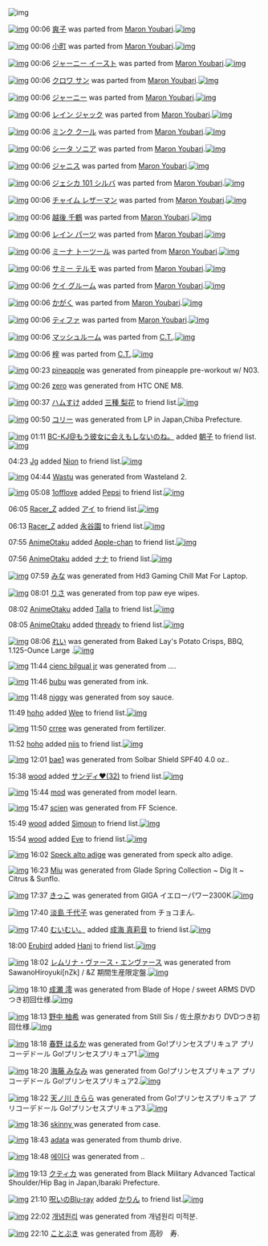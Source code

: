 ![img](http://gdrive-cdn.herokuapp.com/537b65a5bc09f0000721dda7/512px-barcode.png)

[![img](http://www.deviantsart.com/f214rm.png)](http://www.barcodekanojo.com/kanojo/2358368/%E7%88%BD%E5%AD%90) 00:06 [爽子](http://www.barcodekanojo.com/kanojo/2358368/%E7%88%BD%E5%AD%90) was parted from [Maron Youbari](http://www.barcodekanojo.com/kanojo/2358368/%E7%88%BD%E5%AD%90).[![img](http://www.deviantsart.com/1vr32eu.jpeg)](http://www.barcodekanojo.com/user/212228/Maron%20Youbari) 

[![img](http://www.deviantsart.com/35jkhmb.png)](http://www.barcodekanojo.com/kanojo/15340/%E5%B0%8F%E7%94%BA) 00:06 [小町](http://www.barcodekanojo.com/kanojo/15340/%E5%B0%8F%E7%94%BA) was parted from [Maron Youbari](http://www.barcodekanojo.com/kanojo/15340/%E5%B0%8F%E7%94%BA).[![img](http://www.deviantsart.com/1vr32eu.jpeg)](http://www.barcodekanojo.com/user/212228/Maron%20Youbari) 

[![img](http://www.deviantsart.com/3q4ad4g.png)](http://www.barcodekanojo.com/kanojo/2540193/%E3%82%B8%E3%83%A3%E3%83%BC%E3%83%8B%E3%83%BC%20%E3%82%A4%E3%83%BC%E3%82%B9%E3%83%88) 00:06 [ジャーニー イースト](http://www.barcodekanojo.com/kanojo/2540193/%E3%82%B8%E3%83%A3%E3%83%BC%E3%83%8B%E3%83%BC%20%E3%82%A4%E3%83%BC%E3%82%B9%E3%83%88) was parted from [Maron Youbari](http://www.barcodekanojo.com/kanojo/2540193/%E3%82%B8%E3%83%A3%E3%83%BC%E3%83%8B%E3%83%BC%20%E3%82%A4%E3%83%BC%E3%82%B9%E3%83%88).[![img](http://www.deviantsart.com/1vr32eu.jpeg)](http://www.barcodekanojo.com/user/212228/Maron%20Youbari) 

[![img](http://www.deviantsart.com/2hdkg98.png)](http://www.barcodekanojo.com/kanojo/2532071/%E3%82%AF%E3%83%AD%E3%83%AF%20%E3%82%B5%E3%83%B3) 00:06 [クロワ サン](http://www.barcodekanojo.com/kanojo/2532071/%E3%82%AF%E3%83%AD%E3%83%AF%20%E3%82%B5%E3%83%B3) was parted from [Maron Youbari](http://www.barcodekanojo.com/kanojo/2532071/%E3%82%AF%E3%83%AD%E3%83%AF%20%E3%82%B5%E3%83%B3).[![img](http://www.deviantsart.com/1vr32eu.jpeg)](http://www.barcodekanojo.com/user/212228/Maron%20Youbari) 

[![img](http://www.deviantsart.com/h377vc.png)](http://www.barcodekanojo.com/kanojo/2534399/%E3%82%B8%E3%83%A3%E3%83%BC%E3%83%8B%E3%83%BC) 00:06 [ジャーニー](http://www.barcodekanojo.com/kanojo/2534399/%E3%82%B8%E3%83%A3%E3%83%BC%E3%83%8B%E3%83%BC) was parted from [Maron Youbari](http://www.barcodekanojo.com/kanojo/2534399/%E3%82%B8%E3%83%A3%E3%83%BC%E3%83%8B%E3%83%BC).[![img](http://www.deviantsart.com/1vr32eu.jpeg)](http://www.barcodekanojo.com/user/212228/Maron%20Youbari) 

[![img](http://www.deviantsart.com/2kqibn4.png)](http://www.barcodekanojo.com/kanojo/2566115/%E3%83%AC%E3%82%A4%E3%83%B3%20%E3%82%B8%E3%83%A3%E3%83%83%E3%82%AF) 00:06 [レイン ジャック](http://www.barcodekanojo.com/kanojo/2566115/%E3%83%AC%E3%82%A4%E3%83%B3%20%E3%82%B8%E3%83%A3%E3%83%83%E3%82%AF) was parted from [Maron Youbari](http://www.barcodekanojo.com/kanojo/2566115/%E3%83%AC%E3%82%A4%E3%83%B3%20%E3%82%B8%E3%83%A3%E3%83%83%E3%82%AF).[![img](http://www.deviantsart.com/1vr32eu.jpeg)](http://www.barcodekanojo.com/user/212228/Maron%20Youbari) 

[![img](http://www.deviantsart.com/29sh4gt.png)](http://www.barcodekanojo.com/kanojo/2544299/%E3%83%9F%E3%83%B3%E3%82%AF%20%E3%82%AF%E3%83%BC%E3%83%AB) 00:06 [ミンク クール](http://www.barcodekanojo.com/kanojo/2544299/%E3%83%9F%E3%83%B3%E3%82%AF%20%E3%82%AF%E3%83%BC%E3%83%AB) was parted from [Maron Youbari](http://www.barcodekanojo.com/kanojo/2544299/%E3%83%9F%E3%83%B3%E3%82%AF%20%E3%82%AF%E3%83%BC%E3%83%AB).[![img](http://www.deviantsart.com/1vr32eu.jpeg)](http://www.barcodekanojo.com/user/212228/Maron%20Youbari) 

[![img](http://www.deviantsart.com/fpagua.png)](http://www.barcodekanojo.com/kanojo/2565113/%E3%82%B7%E3%83%BC%E3%82%BF%20%E3%82%BD%E3%83%8B%E3%82%A2) 00:06 [シータ ソニア](http://www.barcodekanojo.com/kanojo/2565113/%E3%82%B7%E3%83%BC%E3%82%BF%20%E3%82%BD%E3%83%8B%E3%82%A2) was parted from [Maron Youbari](http://www.barcodekanojo.com/kanojo/2565113/%E3%82%B7%E3%83%BC%E3%82%BF%20%E3%82%BD%E3%83%8B%E3%82%A2).[![img](http://www.deviantsart.com/1vr32eu.jpeg)](http://www.barcodekanojo.com/user/212228/Maron%20Youbari) 

[![img](http://www.deviantsart.com/1ioo74l.png)](http://www.barcodekanojo.com/kanojo/2551799/%E3%82%B8%E3%83%A3%E3%83%8B%E3%82%B9) 00:06 [ジャニス](http://www.barcodekanojo.com/kanojo/2551799/%E3%82%B8%E3%83%A3%E3%83%8B%E3%82%B9) was parted from [Maron Youbari](http://www.barcodekanojo.com/kanojo/2551799/%E3%82%B8%E3%83%A3%E3%83%8B%E3%82%B9).[![img](http://www.deviantsart.com/1vr32eu.jpeg)](http://www.barcodekanojo.com/user/212228/Maron%20Youbari) 

[![img](http://www.deviantsart.com/9nrbnd.png)](http://www.barcodekanojo.com/kanojo/2560730/%E3%82%B8%E3%82%A7%E3%82%B7%E3%82%AB%20101%20%E3%82%B7%E3%83%AB%E3%83%90) 00:06 [ジェシカ 101 シルバ](http://www.barcodekanojo.com/kanojo/2560730/%E3%82%B8%E3%82%A7%E3%82%B7%E3%82%AB%20101%20%E3%82%B7%E3%83%AB%E3%83%90) was parted from [Maron Youbari](http://www.barcodekanojo.com/kanojo/2560730/%E3%82%B8%E3%82%A7%E3%82%B7%E3%82%AB%20101%20%E3%82%B7%E3%83%AB%E3%83%90).[![img](http://www.deviantsart.com/1vr32eu.jpeg)](http://www.barcodekanojo.com/user/212228/Maron%20Youbari) 

[![img](http://www.deviantsart.com/4ra61t.png)](http://www.barcodekanojo.com/kanojo/2560750/%E3%83%81%E3%83%A3%E3%82%A4%E3%83%A0%20%E3%83%AC%E3%82%B6%E3%83%BC%E3%83%9E%E3%83%B3) 00:06 [チャイム レザーマン](http://www.barcodekanojo.com/kanojo/2560750/%E3%83%81%E3%83%A3%E3%82%A4%E3%83%A0%20%E3%83%AC%E3%82%B6%E3%83%BC%E3%83%9E%E3%83%B3) was parted from [Maron Youbari](http://www.barcodekanojo.com/kanojo/2560750/%E3%83%81%E3%83%A3%E3%82%A4%E3%83%A0%20%E3%83%AC%E3%82%B6%E3%83%BC%E3%83%9E%E3%83%B3).[![img](http://www.deviantsart.com/1vr32eu.jpeg)](http://www.barcodekanojo.com/user/212228/Maron%20Youbari) 

[![img](http://www.deviantsart.com/shrm3g.png)](http://www.barcodekanojo.com/kanojo/2565123/%E8%B6%8A%E5%BE%8C%20%E5%8D%83%E9%B6%B4) 00:06 [越後 千鶴](http://www.barcodekanojo.com/kanojo/2565123/%E8%B6%8A%E5%BE%8C%20%E5%8D%83%E9%B6%B4) was parted from [Maron Youbari](http://www.barcodekanojo.com/kanojo/2565123/%E8%B6%8A%E5%BE%8C%20%E5%8D%83%E9%B6%B4).[![img](http://www.deviantsart.com/1vr32eu.jpeg)](http://www.barcodekanojo.com/user/212228/Maron%20Youbari) 

[![img](http://www.deviantsart.com/l454fe.png)](http://www.barcodekanojo.com/kanojo/2566112/%E3%83%AC%E3%82%A4%E3%83%B3%20%E3%83%91%E3%83%BC%E3%83%84) 00:06 [レイン パーツ](http://www.barcodekanojo.com/kanojo/2566112/%E3%83%AC%E3%82%A4%E3%83%B3%20%E3%83%91%E3%83%BC%E3%83%84) was parted from [Maron Youbari](http://www.barcodekanojo.com/kanojo/2566112/%E3%83%AC%E3%82%A4%E3%83%B3%20%E3%83%91%E3%83%BC%E3%83%84).[![img](http://www.deviantsart.com/1vr32eu.jpeg)](http://www.barcodekanojo.com/user/212228/Maron%20Youbari) 

[![img](http://www.deviantsart.com/33j6rv.png)](http://www.barcodekanojo.com/kanojo/2538397/%E3%83%9F%E3%83%BC%E3%83%8A%20%E3%83%88%E3%83%BC%E3%83%84%E3%83%BC%E3%83%AB) 00:06 [ミーナ トーツール](http://www.barcodekanojo.com/kanojo/2538397/%E3%83%9F%E3%83%BC%E3%83%8A%20%E3%83%88%E3%83%BC%E3%83%84%E3%83%BC%E3%83%AB) was parted from [Maron Youbari](http://www.barcodekanojo.com/kanojo/2538397/%E3%83%9F%E3%83%BC%E3%83%8A%20%E3%83%88%E3%83%BC%E3%83%84%E3%83%BC%E3%83%AB).[![img](http://www.deviantsart.com/1vr32eu.jpeg)](http://www.barcodekanojo.com/user/212228/Maron%20Youbari) 

[![img](http://www.deviantsart.com/193h42t.png)](http://www.barcodekanojo.com/kanojo/2529684/%E3%82%B5%E3%83%9F%E3%83%BC%20%E3%83%86%E3%83%AB%E3%83%A2) 00:06 [サミー テルモ](http://www.barcodekanojo.com/kanojo/2529684/%E3%82%B5%E3%83%9F%E3%83%BC%20%E3%83%86%E3%83%AB%E3%83%A2) was parted from [Maron Youbari](http://www.barcodekanojo.com/kanojo/2529684/%E3%82%B5%E3%83%9F%E3%83%BC%20%E3%83%86%E3%83%AB%E3%83%A2).[![img](http://www.deviantsart.com/1vr32eu.jpeg)](http://www.barcodekanojo.com/user/212228/Maron%20Youbari) 

[![img](http://www.deviantsart.com/305cro3.png)](http://www.barcodekanojo.com/kanojo/2536501/%E3%82%B1%E3%82%A4%20%E3%82%B0%E3%83%AB%E3%83%BC%E3%83%A0) 00:06 [ケイ グルーム](http://www.barcodekanojo.com/kanojo/2536501/%E3%82%B1%E3%82%A4%20%E3%82%B0%E3%83%AB%E3%83%BC%E3%83%A0) was parted from [Maron Youbari](http://www.barcodekanojo.com/kanojo/2536501/%E3%82%B1%E3%82%A4%20%E3%82%B0%E3%83%AB%E3%83%BC%E3%83%A0).[![img](http://www.deviantsart.com/1vr32eu.jpeg)](http://www.barcodekanojo.com/user/212228/Maron%20Youbari) 

[![img](http://www.deviantsart.com/26ojkld.png)](http://www.barcodekanojo.com/kanojo/530703/%E3%81%8B%E3%81%8C%E3%81%8F) 00:06 [かがく](http://www.barcodekanojo.com/kanojo/530703/%E3%81%8B%E3%81%8C%E3%81%8F) was parted from [Maron Youbari](http://www.barcodekanojo.com/kanojo/530703/%E3%81%8B%E3%81%8C%E3%81%8F).[![img](http://www.deviantsart.com/1vr32eu.jpeg)](http://www.barcodekanojo.com/user/212228/Maron%20Youbari) 

[![img](http://www.deviantsart.com/1fqh4bb.png)](http://www.barcodekanojo.com/kanojo/2373002/%E3%83%86%E3%82%A3%E3%83%95%E3%82%A1) 00:06 [ティファ](http://www.barcodekanojo.com/kanojo/2373002/%E3%83%86%E3%82%A3%E3%83%95%E3%82%A1) was parted from [Maron Youbari](http://www.barcodekanojo.com/kanojo/2373002/%E3%83%86%E3%82%A3%E3%83%95%E3%82%A1).[![img](http://www.deviantsart.com/1vr32eu.jpeg)](http://www.barcodekanojo.com/user/212228/Maron%20Youbari) 

[![img](http://www.deviantsart.com/1s191jv.png)](http://www.barcodekanojo.com/kanojo/1821097/%E3%83%9E%E3%83%83%E3%82%B7%E3%83%A5%E3%83%AB%E3%83%BC%E3%83%A0) 00:06 [マッシュルーム](http://www.barcodekanojo.com/kanojo/1821097/%E3%83%9E%E3%83%83%E3%82%B7%E3%83%A5%E3%83%AB%E3%83%BC%E3%83%A0) was parted from [C.T.](http://www.barcodekanojo.com/kanojo/1821097/%E3%83%9E%E3%83%83%E3%82%B7%E3%83%A5%E3%83%AB%E3%83%BC%E3%83%A0).[![img](http://www.deviantsart.com/fhrc6a.jpeg)](http://www.barcodekanojo.com/user/272165/C.T.) 

[![img](http://www.deviantsart.com/11bki8m.png)](http://www.barcodekanojo.com/kanojo/2362240/%E6%A2%93) 00:06 [梓](http://www.barcodekanojo.com/kanojo/2362240/%E6%A2%93) was parted from [C.T.](http://www.barcodekanojo.com/kanojo/2362240/%E6%A2%93).[![img](http://www.deviantsart.com/fhrc6a.jpeg)](http://www.barcodekanojo.com/user/272165/C.T.) 

[![img](http://www.deviantsart.com/1heaub1.png)](http://www.barcodekanojo.com/kanojo/3192332/pineapple) 00:23 [pineapple](http://www.barcodekanojo.com/kanojo/3192332/pineapple) was generated from pineapple pre-workout w/ N03.

[![img](http://www.deviantsart.com/1tfl7gc.png)](http://www.barcodekanojo.com/kanojo/3192333/zero) 00:26 [zero](http://www.barcodekanojo.com/kanojo/3192333/zero) was generated from HTC ONE M8.

[![img](http://www.deviantsart.com/3ueb4vl.jpeg)](http://www.barcodekanojo.com/user/31615/%E3%83%8F%E3%83%A0%E3%81%99%E3%81%91) 00:37 [ハムすけ](http://www.barcodekanojo.com/user/31615/%E3%83%8F%E3%83%A0%E3%81%99%E3%81%91) added [三種 梨花](http://www.barcodekanojo.com/kanojo/3160237/%E4%B8%89%E7%A8%AE%20%E6%A2%A8%E8%8A%B1) to friend list.[![img](http://www.deviantsart.com/2lrumvj.png)](http://www.barcodekanojo.com/kanojo/3160237/%E4%B8%89%E7%A8%AE%20%E6%A2%A8%E8%8A%B1) 

[![img](http://www.deviantsart.com/1obkumg.png)](http://www.barcodekanojo.com/kanojo/3192334/%E3%82%B3%E3%83%AA%E3%83%BC) 00:50 [コリー](http://www.barcodekanojo.com/kanojo/3192334/%E3%82%B3%E3%83%AA%E3%83%BC) was generated from LP in Japan,Chiba Prefecture.

[![img](http://www.deviantsart.com/2l905sv.jpeg)](http://www.barcodekanojo.com/user/276669/BC-KJ%40%E3%82%82%E3%81%86%E5%BD%BC%E5%A5%B3%E3%81%AB%E4%BC%9A%E3%81%88%E3%82%82%E3%81%97%E3%81%AA%E3%81%84%E3%81%AE%E3%81%AD%E3%80%82) 01:11 [BC-KJ@もう彼女に会えもしないのね。](http://www.barcodekanojo.com/user/276669/BC-KJ%40%E3%82%82%E3%81%86%E5%BD%BC%E5%A5%B3%E3%81%AB%E4%BC%9A%E3%81%88%E3%82%82%E3%81%97%E3%81%AA%E3%81%84%E3%81%AE%E3%81%AD%E3%80%82) added [朝子](http://www.barcodekanojo.com/kanojo/3158958/%E6%9C%9D%E5%AD%90) to friend list.[![img](http://www.deviantsart.com/3vtg2is.png)](http://www.barcodekanojo.com/kanojo/3158958/%E6%9C%9D%E5%AD%90) 

04:23 [Jg](http://www.barcodekanojo.com/user/434385/Jg) added [Nion](http://www.barcodekanojo.com/kanojo/2586613/Nion) to friend list.[![img](http://www.deviantsart.com/2sscike.png)](http://www.barcodekanojo.com/kanojo/2586613/Nion) 

[![img](http://www.deviantsart.com/1oenc1u.png)](http://www.barcodekanojo.com/kanojo/3192335/Wastu) 04:44 [Wastu](http://www.barcodekanojo.com/kanojo/3192335/Wastu) was generated from Wasteland 2.

[![img](http://www.deviantsart.com/1j7ave4.jpeg)](http://www.barcodekanojo.com/user/445372/1offlove) 05:08 [1offlove](http://www.barcodekanojo.com/user/445372/1offlove) added [Pepsi](http://www.barcodekanojo.com/kanojo/2406212/Pepsi) to friend list.[![img](http://www.deviantsart.com/1i80eqh.png)](http://www.barcodekanojo.com/kanojo/2406212/Pepsi) 

06:05 [Racer_Z](http://www.barcodekanojo.com/user/418861/Racer_Z) added [アイ](http://www.barcodekanojo.com/kanojo/2556927/%E3%82%A2%E3%82%A4) to friend list.[![img](http://www.deviantsart.com/mhodcm.png)](http://www.barcodekanojo.com/kanojo/2556927/%E3%82%A2%E3%82%A4) 

06:13 [Racer_Z](http://www.barcodekanojo.com/user/418861/Racer_Z) added [永谷園](http://www.barcodekanojo.com/kanojo/214586/%E6%B0%B8%E8%B0%B7%E5%9C%92) to friend list.[![img](http://www.deviantsart.com/3vkqa5v.png)](http://www.barcodekanojo.com/kanojo/214586/%E6%B0%B8%E8%B0%B7%E5%9C%92) 

07:55 [AnimeOtaku](http://www.barcodekanojo.com/user/500006/AnimeOtaku) added [Apple-chan](http://www.barcodekanojo.com/kanojo/3152853/Apple-chan) to friend list.[![img](http://www.deviantsart.com/214jajg.png)](http://www.barcodekanojo.com/kanojo/3152853/Apple-chan) 

07:56 [AnimeOtaku](http://www.barcodekanojo.com/user/500006/AnimeOtaku) added [ナナ](http://www.barcodekanojo.com/kanojo/2626841/%E3%83%8A%E3%83%8A) to friend list.[![img](http://www.deviantsart.com/2het88i.png)](http://www.barcodekanojo.com/kanojo/2626841/%E3%83%8A%E3%83%8A) 

[![img](http://www.deviantsart.com/puls47.png)](http://www.barcodekanojo.com/kanojo/3192336/%E3%81%BF%E3%81%AA) 07:59 [みな](http://www.barcodekanojo.com/kanojo/3192336/%E3%81%BF%E3%81%AA) was generated from Hd3 Gaming Chill Mat For Laptop.

[![img](http://www.deviantsart.com/26gf9h2.png)](http://www.barcodekanojo.com/kanojo/3192337/%E3%82%8A%E3%81%95) 08:01 [りさ](http://www.barcodekanojo.com/kanojo/3192337/%E3%82%8A%E3%81%95) was generated from top paw eye wipes.

08:02 [AnimeOtaku](http://www.barcodekanojo.com/user/500006/AnimeOtaku) added [Talla](http://www.barcodekanojo.com/kanojo/3150088/Talla) to friend list.[![img](http://www.deviantsart.com/3020l4v.png)](http://www.barcodekanojo.com/kanojo/3150088/Talla) 

08:05 [AnimeOtaku](http://www.barcodekanojo.com/user/500006/AnimeOtaku) added [thready](http://www.barcodekanojo.com/kanojo/2624542/thready) to friend list.[![img](http://www.deviantsart.com/1q588of.png)](http://www.barcodekanojo.com/kanojo/2624542/thready) 

[![img](http://www.deviantsart.com/1751aa9.png)](http://www.barcodekanojo.com/kanojo/3192338/%E3%82%8C%E3%81%84) 08:06 [れい](http://www.barcodekanojo.com/kanojo/3192338/%E3%82%8C%E3%81%84) was generated from Baked Lay's Potato Crisps, BBQ, 1.125-Ounce Large .[![img](http://www.deviantsart.com/2m69tfi.jpeg)](http://www.barcodekanojo.com/product_images/barcode/3471996/1325013793/50x50xLays,P20baked,P20bbq.jpg,qw=88,ah=88.pagespeed.ic.Xg0bp0YJlT.jpg) 

[![img](http://www.deviantsart.com/29g650r.png)](http://www.barcodekanojo.com/kanojo/3192339/cienc%20bilgual%20jr) 11:44 [cienc bilgual jr](http://www.barcodekanojo.com/kanojo/3192339/cienc%20bilgual%20jr) was generated from ....

[![img](http://www.deviantsart.com/2uehdcu.png)](http://www.barcodekanojo.com/kanojo/3192340/bubu) 11:46 [bubu](http://www.barcodekanojo.com/kanojo/3192340/bubu) was generated from ink.

[![img](http://www.deviantsart.com/1ii01he.png)](http://www.barcodekanojo.com/kanojo/3192341/niggy) 11:48 [niggy](http://www.barcodekanojo.com/kanojo/3192341/niggy) was generated from soy sauce.

11:49 [hoho](http://www.barcodekanojo.com/user/499501/hoho) added [Wee](http://www.barcodekanojo.com/kanojo/3109532/Wee) to friend list.[![img](http://www.deviantsart.com/1536vrc.png)](http://www.barcodekanojo.com/kanojo/3109532/Wee) 

[![img](http://www.deviantsart.com/1v8c4v6.png)](http://www.barcodekanojo.com/kanojo/3192342/crree) 11:50 [crree](http://www.barcodekanojo.com/kanojo/3192342/crree) was generated from fertilizer.

11:52 [hoho](http://www.barcodekanojo.com/user/499501/hoho) added [niis](http://www.barcodekanojo.com/kanojo/2790710/niis) to friend list.[![img](http://www.deviantsart.com/3lnk6av.png)](http://www.barcodekanojo.com/kanojo/2790710/niis) 

[![img](http://www.deviantsart.com/2vd2evs.png)](http://www.barcodekanojo.com/kanojo/3192343/bae1) 12:01 [bae1](http://www.barcodekanojo.com/kanojo/3192343/bae1) was generated from Solbar Shield SPF40 4.0 oz..

15:38 [wood](http://www.barcodekanojo.com/user/500010/wood) added [サンディ♥(32)](http://www.barcodekanojo.com/kanojo/2862605/%E3%82%B5%E3%83%B3%E3%83%87%E3%82%A3%E2%99%A5%2832%29) to friend list.[![img](http://www.deviantsart.com/mj2ckh.png)](http://www.barcodekanojo.com/kanojo/2862605/%E3%82%B5%E3%83%B3%E3%83%87%E3%82%A3%E2%99%A5%2832%29) 

[![img](http://www.deviantsart.com/318rl70.png)](http://www.barcodekanojo.com/kanojo/3192344/mod) 15:44 [mod](http://www.barcodekanojo.com/kanojo/3192344/mod) was generated from model learn.

[![img](http://www.deviantsart.com/sa1jvp.png)](http://www.barcodekanojo.com/kanojo/3192345/scien) 15:47 [scien](http://www.barcodekanojo.com/kanojo/3192345/scien) was generated from FF Science.

15:49 [wood](http://www.barcodekanojo.com/user/500010/wood) added [Simoun](http://www.barcodekanojo.com/kanojo/2733573/Simoun) to friend list.[![img](http://www.deviantsart.com/3ajmk8s.png)](http://www.barcodekanojo.com/kanojo/2733573/Simoun) 

15:54 [wood](http://www.barcodekanojo.com/user/500010/wood) added [Eve](http://www.barcodekanojo.com/kanojo/2646450/Eve) to friend list.[![img](http://www.deviantsart.com/12t8mgp.png)](http://www.barcodekanojo.com/kanojo/2646450/Eve) 

[![img](http://www.deviantsart.com/3hiujgf.png)](http://www.barcodekanojo.com/kanojo/3192346/Speck%20alto%20adige) 16:02 [Speck alto adige](http://www.barcodekanojo.com/kanojo/3192346/Speck%20alto%20adige) was generated from speck alto adige.

[![img](http://www.deviantsart.com/5ii88d.png)](http://www.barcodekanojo.com/kanojo/3192347/Miu) 16:23 [Miu](http://www.barcodekanojo.com/kanojo/3192347/Miu) was generated from Glade Spring Collection ~ Dig It ~ Citrus &amp; Sunflo.

[![img](http://www.deviantsart.com/3rlh56p.png)](http://www.barcodekanojo.com/kanojo/3192348/%E3%81%8D%E3%81%A3%E3%81%93) 17:37 [きっこ](http://www.barcodekanojo.com/kanojo/3192348/%E3%81%8D%E3%81%A3%E3%81%93) was generated from GIGA イエローパワー2300K.[![img](http://www.deviantsart.com/3rlpob5.jpeg)](http://www.barcodekanojo.com/product_images/barcode/6017642/1422952584/GIGA%20%E3%82%A4%E3%82%A8%E3%83%AD%E3%83%BC%E3%83%91%E3%83%AF%E3%83%BC2300K.jpg) 

[![img](http://www.deviantsart.com/p9c9lq.png)](http://www.barcodekanojo.com/kanojo/3192349/%E6%B7%A1%E5%B3%B6%20%E5%8D%83%E4%BB%A3%E5%AD%90) 17:40 [淡島 千代子](http://www.barcodekanojo.com/kanojo/3192349/%E6%B7%A1%E5%B3%B6%20%E5%8D%83%E4%BB%A3%E5%AD%90) was generated from チョコまん.

[![img](http://www.deviantsart.com/1cgmioj.jpeg)](http://www.barcodekanojo.com/user/2676/%E3%82%80%E3%81%84%E3%82%80%E3%81%84%E3%80%82) 17:40 [むいむい。](http://www.barcodekanojo.com/user/2676/%E3%82%80%E3%81%84%E3%82%80%E3%81%84%E3%80%82) added [成海 真莉音](http://www.barcodekanojo.com/kanojo/3192163/%E6%88%90%E6%B5%B7%20%E7%9C%9F%E8%8E%89%E9%9F%B3) to friend list.[![img](http://www.deviantsart.com/1iq1met.png)](http://www.barcodekanojo.com/kanojo/3192163/%E6%88%90%E6%B5%B7%20%E7%9C%9F%E8%8E%89%E9%9F%B3) 

18:00 [Erubird](http://www.barcodekanojo.com/user/410091/Erubird) added [Hani](http://www.barcodekanojo.com/kanojo/2762983/Hani) to friend list.[![img](http://www.deviantsart.com/21ruorr.png)](http://www.barcodekanojo.com/kanojo/2762983/Hani) 

[![img](http://www.deviantsart.com/3v9p93.png)](http://www.barcodekanojo.com/kanojo/3192350/%E3%83%AC%E3%83%A0%E3%83%AA%E3%83%8A%E3%83%BB%E3%83%B4%E3%82%A1%E3%83%BC%E3%82%B9%E3%83%BB%E3%82%A8%E3%83%B3%E3%83%B4%E3%82%A1%E3%83%BC%E3%82%B9) 18:02 [レムリナ・ヴァース・エンヴァース](http://www.barcodekanojo.com/kanojo/3192350/%E3%83%AC%E3%83%A0%E3%83%AA%E3%83%8A%E3%83%BB%E3%83%B4%E3%82%A1%E3%83%BC%E3%82%B9%E3%83%BB%E3%82%A8%E3%83%B3%E3%83%B4%E3%82%A1%E3%83%BC%E3%82%B9) was generated from SawanoHiroyuki[nZk] / &amp;Z 期間生産限定盤.[![img](http://www.deviantsart.com/pno51f.jpeg)](http://www.barcodekanojo.com/product_images/barcode/6017646/1422954143/SawanoHiroyuki%5BnZk%5D%20%2F%20%26Z%20%E6%9C%9F%E9%96%93%E7%94%9F%E7%94%A3%E9%99%90%E5%AE%9A%E7%9B%A4.jpg) 

[![img](http://www.deviantsart.com/3fiijdd.png)](http://www.barcodekanojo.com/kanojo/3192351/%E6%88%90%E7%80%AC%20%E6%BE%AA) 18:10 [成瀬 澪](http://www.barcodekanojo.com/kanojo/3192351/%E6%88%90%E7%80%AC%20%E6%BE%AA) was generated from Blade of Hope / sweet ARMS DVDつき初回仕様.[![img](http://www.deviantsart.com/1utc4pc.jpeg)](http://www.barcodekanojo.com/product_images/barcode/6017647/1422954598/50x50xBlade,P20of,P20Hope,P20,P2F,P20sweet,P20ARMS,P20DVD,PE3,P81,PA4,PE3,P81,P8D,PE5,P88,P9D,PE5,P9B,P9E,PE4,PBB,P95,PE6,PA7,P98.jpg,qw=88,ah=88.pagespeed.ic.hwnEKyz9DJ.jpg) 

[![img](http://www.deviantsart.com/1oknvtg.png)](http://www.barcodekanojo.com/kanojo/3192352/%E9%87%8E%E4%B8%AD%20%E6%9F%9A%E5%B8%8C) 18:13 [野中 柚希](http://www.barcodekanojo.com/kanojo/3192352/%E9%87%8E%E4%B8%AD%20%E6%9F%9A%E5%B8%8C) was generated from Still Sis / 佐土原かおり DVDつき初回仕様.[![img](http://www.deviantsart.com/d53m8v.jpeg)](http://www.barcodekanojo.com/product_images/barcode/6017648/1422954739/50x50xStill,P20Sis,P20,P2F,P20,PE4,PBD,P90,PE5,P9C,P9F,PE5,P8E,P9F,PE3,P81,P8B,PE3,P81,P8A,PE3,P82,P8A,P20DVD,PE3,P81,PA4,PE3,P81,P8D,PE5,P88,P9D,PE5,P9B,P9E,PE4,PBB,P95,PE6,PA7,P98.jpg,qw=88,ah=88.pagespeed.ic.2H5MkrQxqI.jpg) 

[![img](http://www.deviantsart.com/1farhg0.png)](http://www.barcodekanojo.com/kanojo/3192353/%E6%98%A5%E9%87%8E%20%E3%81%AF%E3%82%8B%E3%81%8B) 18:18 [春野 はるか](http://www.barcodekanojo.com/kanojo/3192353/%E6%98%A5%E9%87%8E%20%E3%81%AF%E3%82%8B%E3%81%8B) was generated from Go!プリンセスプリキュア プリコーデドール Go!プリンセスプリキュア1.[![img](http://www.deviantsart.com/enbsv0.jpeg)](http://www.barcodekanojo.com/product_images/barcode/6017649/1422955080/Go%21%E3%83%97%E3%83%AA%E3%83%B3%E3%82%BB%E3%82%B9%E3%83%97%E3%83%AA%E3%82%AD%E3%83%A5%E3%82%A2%20%E3%83%97%E3%83%AA%E3%82%B3%E3%83%BC%E3%83%87%E3%83%89%E3%83%BC%E3%83%AB%20Go%21%E3%83%97%E3%83%AA%E3%83%B3%E3%82%BB%E3%82%B9%E3%83%97%E3%83%AA%E3%82%AD%E3%83%A5%E3%82%A21.jpg) 

[![img](http://www.deviantsart.com/1ihqa6b.png)](http://www.barcodekanojo.com/kanojo/3192354/%E6%B5%B7%E8%97%A4%20%E3%81%BF%E3%81%AA%E3%81%BF) 18:20 [海藤 みなみ](http://www.barcodekanojo.com/kanojo/3192354/%E6%B5%B7%E8%97%A4%20%E3%81%BF%E3%81%AA%E3%81%BF) was generated from Go!プリンセスプリキュア プリコーデドール Go!プリンセスプリキュア2.[![img](http://www.deviantsart.com/2j2ltha.jpeg)](http://www.barcodekanojo.com/product_images/barcode/6017650/1422955186/Go%21%E3%83%97%E3%83%AA%E3%83%B3%E3%82%BB%E3%82%B9%E3%83%97%E3%83%AA%E3%82%AD%E3%83%A5%E3%82%A2%20%E3%83%97%E3%83%AA%E3%82%B3%E3%83%BC%E3%83%87%E3%83%89%E3%83%BC%E3%83%AB%20Go%21%E3%83%97%E3%83%AA%E3%83%B3%E3%82%BB%E3%82%B9%E3%83%97%E3%83%AA%E3%82%AD%E3%83%A5%E3%82%A22.jpg) 

[![img](http://www.deviantsart.com/3dd8qu2.png)](http://www.barcodekanojo.com/kanojo/3192355/%E5%A4%A9%E3%83%8E%E5%B7%9D%20%E3%81%8D%E3%82%89%E3%82%89) 18:22 [天ノ川 きらら](http://www.barcodekanojo.com/kanojo/3192355/%E5%A4%A9%E3%83%8E%E5%B7%9D%20%E3%81%8D%E3%82%89%E3%82%89) was generated from Go!プリンセスプリキュア プリコーデドール Go!プリンセスプリキュア3.[![img](http://www.deviantsart.com/15s5h4v.jpeg)](http://www.barcodekanojo.com/product_images/barcode/6017651/1422955274/50x50xGo,P21,PE3,P83,P97,PE3,P83,PAA,PE3,P83,PB3,PE3,P82,PBB,PE3,P82,PB9,PE3,P83,P97,PE3,P83,PAA,PE3,P82,PAD,PE3,P83,PA5,PE3,P82,PA2,P20,PE3,P83,P97,PE3,P83,PAA,PE3,P82,PB3,PE3,P83,PBC,PE3,P83,P87,PE3,P83,P89,PE3,P83,PBC,PE3,P83,PAB,P20Go,P21,PE3,P83,P97,PE3,P83,PAA,PE3,P83,PB3,PE3,P82,PBB,PE3,P82,PB9,PE3,P83,P97,PE3,P83,PAA,PE3,P82,PAD,PE3,P83,PA5,PE3,P82,PA23.jpg,qw=88,ah=88.pagespeed.ic.ZK7ap6ZkbS.jpg) 

[![img](http://www.deviantsart.com/29f14rq.png)](http://www.barcodekanojo.com/kanojo/3192356/skinny%20) 18:36 [skinny ](http://www.barcodekanojo.com/kanojo/3192356/skinny%20) was generated from case.

[![img](http://www.deviantsart.com/1lmlhd3.png)](http://www.barcodekanojo.com/kanojo/3192357/adata) 18:43 [adata](http://www.barcodekanojo.com/kanojo/3192357/adata) was generated from thumb drive.

[![img](http://www.deviantsart.com/3jiqc0k.png)](http://www.barcodekanojo.com/kanojo/3192358/%EC%97%90%EC%9D%B4%EB%8B%A4) 18:48 [에이다](http://www.barcodekanojo.com/kanojo/3192358/%EC%97%90%EC%9D%B4%EB%8B%A4) was generated from ..

[![img](http://www.deviantsart.com/29vdoo9.png)](http://www.barcodekanojo.com/kanojo/3192359/%E3%82%AF%E3%83%86%E3%82%A3%E3%82%AB) 19:13 [クティカ](http://www.barcodekanojo.com/kanojo/3192359/%E3%82%AF%E3%83%86%E3%82%A3%E3%82%AB) was generated from Black Military Advanced Tactical Shoulder/Hip Bag in Japan,Ibaraki Prefecture.

[![img](http://www.deviantsart.com/p8avmd.jpeg)](http://www.barcodekanojo.com/user/243256/%E5%91%AA%E3%81%84%E3%81%AEBlu-ray) 21:10 [呪いのBlu-ray](http://www.barcodekanojo.com/user/243256/%E5%91%AA%E3%81%84%E3%81%AEBlu-ray) added [かりん](http://www.barcodekanojo.com/kanojo/1206349/%E3%81%8B%E3%82%8A%E3%82%93) to friend list.[![img](http://www.deviantsart.com/1dnvq9i.png)](http://www.barcodekanojo.com/kanojo/1206349/%E3%81%8B%E3%82%8A%E3%82%93) 

[![img](http://www.deviantsart.com/1h87tp2.png)](http://www.barcodekanojo.com/kanojo/3192360/%EA%B0%9C%EB%85%90%EC%9B%90%EB%A6%AC) 22:02 [개념원리](http://www.barcodekanojo.com/kanojo/3192360/%EA%B0%9C%EB%85%90%EC%9B%90%EB%A6%AC) was generated from 개념원리 미적분.

[![img](http://www.deviantsart.com/3s7idor.png)](http://www.barcodekanojo.com/kanojo/3192361/%E3%81%93%E3%81%A8%E3%81%B6%E3%81%8D) 22:10 [ことぶき](http://www.barcodekanojo.com/kanojo/3192361/%E3%81%93%E3%81%A8%E3%81%B6%E3%81%8D) was generated from 高砂　寿.

